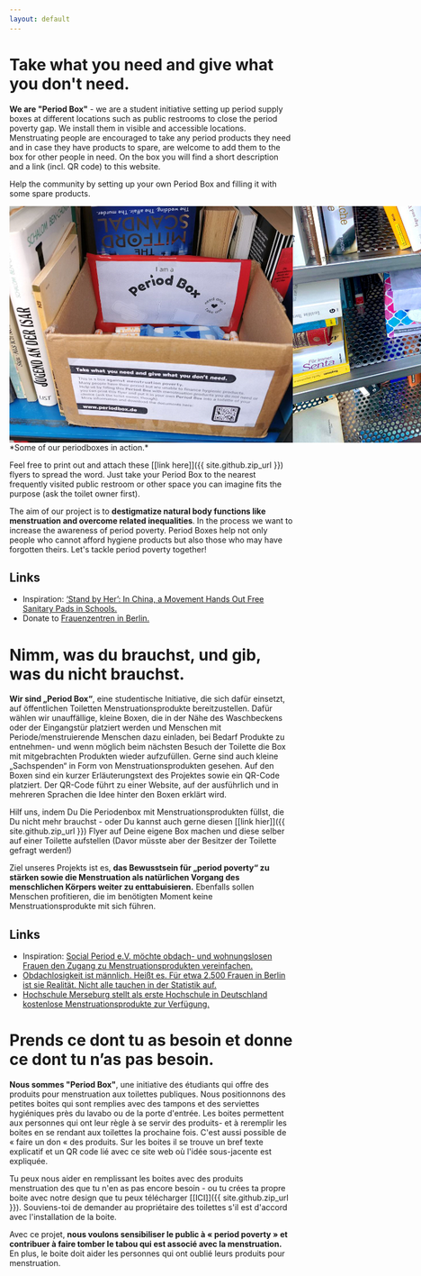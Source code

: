 ```yaml
---
layout: default
---
```

# Take what you need and give what you don't need.

**We are "Period Box"** - we are a student initiative setting up period supply boxes at different locations such as public restrooms to close the period poverty gap. We install them in visible and accessible locations. Menstruating people are encouraged to take any period products they need and in case they have products to spare, are welcome to add them to the box for other people in need. On the box you will find a short description and a link (incl. QR code) to this website.

Help the community by setting up your own Period Box and filling it with some spare products.

<div style="display: flex;" class="container">
  <img class="item" src="https://raw.githubusercontent.com/fstiehle/periodbox.de/gh-pages/assets/img/b2.jpg" alt="A placed Periodbox">
  <img class="item" src="https://raw.githubusercontent.com/fstiehle/periodbox.de/gh-pages/assets/img/b9.jpg" alt="A placed Periodbox">
  <img class="item" src="https://raw.githubusercontent.com/fstiehle/periodbox.de/gh-pages/assets/img/b4.jpg" alt="A placed Periodbox">
  <img class="item" src="https://raw.githubusercontent.com/fstiehle/periodbox.de/gh-pages/assets/img/b6.jpg" alt="A placed Periodbox"> 
  <img class="item" src="https://raw.githubusercontent.com/fstiehle/periodbox.de/gh-pages/assets/img/b8.jpg" alt="A placed Periodbox">
  <img class="item" src="https://raw.githubusercontent.com/fstiehle/periodbox.de/gh-pages/assets/img/b3.jpg" alt="A placed Periodbox">     
</div>
*Some of our periodboxes in action.*

Feel free to print out and attach these [[link here]]({{ site.github.zip_url }}) flyers to spread the word. Just take your Period Box to the nearest frequently visited public restroom or other space you can imagine fits the purpose (ask the toilet owner first). 

The aim of our project is to **destigmatize natural body functions like menstruation and overcome related inequalities**. In the process we want to increase the awareness of period poverty. Period Boxes help not only people who cannot afford hygiene products but also those who may have forgotten theirs. Let's tackle period poverty together!

## Links

- Inspiration: [‘Stand by Her’: In China, a Movement Hands Out Free Sanitary Pads in Schools.](https://www.nytimes.com/2020/11/09/world/asia/china-period-shame-universities.html)
- Donate to [Frauenzentren in Berlin.](https://www.big-berlin.info/node/153)


# Nimm, was du brauchst, und gib, was du nicht brauchst.

**Wir sind „Period Box“**, eine studentische Initiative, die sich dafür einsetzt, auf öffentlichen Toiletten Menstruationsprodukte bereitzustellen. Dafür wählen wir unauffällige, kleine Boxen, die in der Nähe des Waschbeckens oder der Eingangstür platziert werden und Menschen mit Periode/menstruierende Menschen dazu einladen, bei Bedarf Produkte zu entnehmen- und wenn möglich beim nächsten Besuch der Toilette die Box mit mitgebrachten Produkten wieder aufzufüllen. Gerne sind auch kleine „Sachspenden“ in Form von Menstruationsprodukten gesehen. Auf den Boxen sind ein kurzer Erläuterungstext des Projektes sowie ein QR-Code platziert. Der QR-Code führt zu einer Website, auf der ausführlich und in mehreren Sprachen die Idee hinter den Boxen erklärt wird.

Hilf uns, indem Du Die Periodenbox mit Menstruationsprodukten füllst, die Du nicht mehr brauchst - oder Du kannst auch gerne diesen [[link hier]]({{ site.github.zip_url }}) Flyer auf Deine eigene Box machen und diese selber auf einer Toilette aufstellen (Davor müsste aber der Besitzer der Toilette gefragt werden!)

Ziel unseres Projekts ist es, **das Bewusstsein für „period poverty“ zu stärken sowie die Menstruation als natürlichen Vorgang des menschlichen Körpers weiter zu enttabuisieren.** Ebenfalls sollen Menschen profitieren, die im benötigten Moment keine Menstruationsprodukte mit sich führen.

## Links

- Inspiration: [Social Period e.V. möchte obdach- und wohnungslosen Frauen den Zugang zu Menstruationsprodukten vereinfachen.](https://www.socialperiod.org)
- [Obdachlosigkeit ist männlich. Heißt es. Für etwa 2.500 Frauen in Berlin ist sie Realität. Nicht alle tauchen in der Statistik auf.](http://obdachlosinberlin.de/weiblich/)
- [Hochschule Merseburg stellt als erste Hochschule in Deutschland kostenlose Menstruationsprodukte zur Verfügung.](https://www.merseburg.de/de/suchergebnisseite/hochschule-merseburg-stellt-als-erste-hochschule-in-deutschland-kostenlose-menstruationsprodukte-zur-verfuegung.html)

# Prends ce dont tu as besoin et donne ce dont tu n’as pas besoin.

**Nous sommes "Period Box"**, une initiative des étudiants qui offre des
produits pour menstruation aux toilettes publiques. Nous positionnons des
petites boites qui sont remplies avec des tampons et des serviettes
hygiéniques près du lavabo ou de la porte d'entrée. Les boites permettent
aux personnes qui ont leur règle à se servir des produits- et à reremplir
les boites en se rendant aux toilettes la prochaine fois. C'est aussi
possible de « faire un don « des produits. Sur les boites il se trouve un
bref texte explicatif et un QR code lié avec ce site web où l'idée
sous-jacente est expliquée.

Tu peux nous aider en remplissant les boites avec des produits menstruation
des que tu n'en as pas encore besoin - ou tu crées ta propre boite avec
notre design que tu peux télécharger [[ICI]]({{ site.github.zip_url }}). Souviens-toi de demander au
propriétaire des toilettes s'il est d'accord avec l'installation de la
boite.

Avec ce projet, **nous voulons sensibiliser le public à « period poverty » et
contribuer à faire tomber le tabou qui est associé avec la menstruation.** En
plus, le boite doit aider les personnes qui ont oublié leurs produits pour
menstruation.
